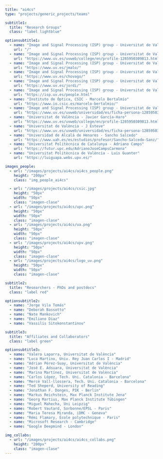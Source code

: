 ```yaml
---
title: "ai4cs"
type: "projects/generic_projects/teams"

subtitle1: 
  title: "Research Groups"
  class: "label lightblue"

optionsubtitle1:
  - name: "Image and Signal Processing (ISP) group - Universitat de València Gustau Camps-Valls, PI"
    url: "/"
  - name: "Image and Signal Processing (ISP) group - Universitat de València Maria Piles, PI"
    url: "https://www.uv.es/uvweb/college/en/profile-1285950309813.html?p2=piguima&idA=true"
  - name: "Image and Signal Processing (ISP) group - Universitat de València Jesús Malo"
    url: "https://www.uv.es/jmalo/"
  - name: "Image and Signal Processing (ISP) group - Universitat de València Luis Gómez Chova"
    url: "https://www.uv.es/chovago/"
  - name: "Image and Signal Processing (ISP) group - Universitat de València Jordi Muñoz"
    url: "https://www.uv.es/jordi/"
  - name: "Image and Signal Processing (ISP) group - Universitat de València Julia Amorós"
    url: "https://isp.uv.es/people.html"
  - name: "Instituto de Óptica, CSIC - Marcelo Bertalmio"
    url: "https://www.io.csic.es/marcelo-bertalmio/"
  - name: "Image and Signal Processing (ISP) group - Universitat de València Ana B. Ruescas"
    url: "https://www.uv.es/uvweb/universidad/es/ficha-persona-1285950309813.html?p2=bruescas"
  - name: "Universitat de València - Javier García-Haro"
    url: "https://www.uv.es/uvweb/college/en/profile-1285950309813.html?p2=garciaja&idA=true"
  - name: "Universitat de València - J Esteve"
    url: "https://www.uv.es/uvweb/universidad/es/ficha-persona-1285950309813.html?p2=estajo&idA=true"
  - name: "Universidad de Alcalá de Henares - Sancho Salcedo"
    url: "https://www.uah.es/es/estudios/profesor/Sancho-Salcedo-Sanz/"
  - name: "Universitat Politècnica de Catalunya - Adriano Camps"
    url: "https://futur.upc.edu/AdrianoJoseCampsCarmona"
  - name: "Universitat Politècnica de València - Luis Guanter"
    url: "https://luiguapa.webs.upv.es/"

images_people:
  - url: "/images/projects/ai4cs/ai4cs_people.png"  
    height: "200px"
    class: "img_people_ai4cs"

  - url: "/images/projects/ai4cs/csic.jpg"
    height: "50px"
    width: "50px"
    class: "imagen-clase"
  - url: "/images/projects/ai4cs/upc.png"
    height: "50px"
    width: "50px"
    class: "imagen-clase"
  - url: "/images/projects/ai4cs/ua.png"
    height: "50px"
    width: "50px"
    class: "imagen-clase"
  - url: "/images/projects/ai4cs/upv.png"
    height: "50px"
    width: "50px"
    class: "imagen-clase"
  - url: "/images/projects/ai4cs/logo_uv.png"
    height: "50px"
    width: "50px"
    class: "imagen-clase"

subtitle2: 
  title: "Researchers - PhDs and postdocs"
  class: "label red"

optionsubtitle2:
  - name: "Jorge Vila Tomás"
  - name: "Deborah Bassotto"
  - name: "Nate Mankovich"
  - name: "Emiliano Diaz"
  - name: "Vassilis Sitokonstantinou"

subtitle3: 
  title: "Affiliates and Collaborators"
  class: "label green"

optionsubtitle3:
  - name: "Valero Laparra, Universitat de València"
  - name: "Luca Martino, Univ. Rey Juan Carlos I - Madrid"
  - name: "Adrian Pérez-Suay, Universitat de València"
  - name: "José E. Adsuara, Universitat de València"
  - name: "Marina Martínez, Universitat de València"
  - name: "Carlos López, Tech. Uni. Catalonia - Barcelona"
  - name: "Mercè Vall-llossera, Tech. Uni. Catalonia - Barcelona"
  - name: "Ted Sheperd, University of Reading"
  - name: "Jonathan F. Donges, PIK - Berlin"
  - name: "Markus Reichstein, Max Planck Institute Jena"
  - name: "Georg Martius, Max Planck Institute Tübingen"
  - name: "Miguel Mahecha, Uni Leipzig"
  - name: "Robert Vautard, Sorbonne/EPSL - Paris"
  - name: "Maria Teresa Miranda, iDMC - Geneva"
  - name: "Rémi Flamary, École polytechnique - Paris"
  - name: "Microsoft Research - Cambridge"
  - name: "Google Deepmind - London"

img_collabs: 
  - url: "/images/projects/ai4cs/ai4cs_collabs.png"
    height: "200px"
    class: "imagen-clase"
---
```



